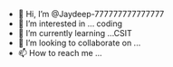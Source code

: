 - 👋 Hi, I’m @Jaydeep-777777777777777
- 👀 I’m interested in ... coding
- 🌱 I’m currently learning ...CSIT
- 💞️ I’m looking to collaborate on ...
- 📫 How to reach me ...

<!---
Jaydeep-777777777777777/Jaydeep-777777777777777 is a ✨ special ✨ repository because its `README.md` (this file) appears on your GitHub profile.
You can click the Preview link to take a look at your changes.
--->
